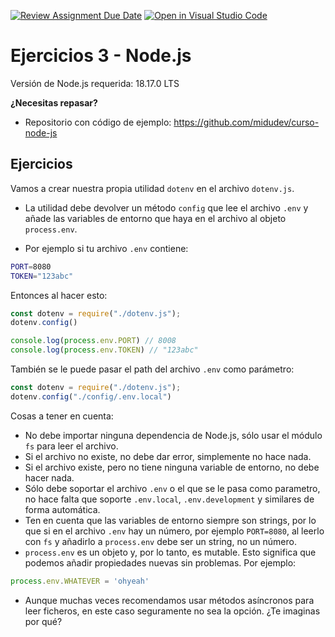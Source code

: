[![Review Assignment Due Date](https://classroom.github.com/assets/deadline-readme-button-24ddc0f5d75046c5622901739e7c5dd533143b0c8e959d652212380cedb1ea36.svg)](https://classroom.github.com/a/GSlXBViu)
[![Open in Visual Studio Code](https://classroom.github.com/assets/open-in-vscode-718a45dd9cf7e7f842a935f5ebbe5719a5e09af4491e668f4dbf3b35d5cca122.svg)](https://classroom.github.com/online_ide?assignment_repo_id=11582732&assignment_repo_type=AssignmentRepo)
# Ejercicios 3 - Node.js

Versión de Node.js requerida: 18.17.0 LTS

**¿Necesitas repasar?**

- Repositorio con código de ejemplo: https://github.com/midudev/curso-node-js

## Ejercicios

Vamos a crear nuestra propia utilidad `dotenv` en el archivo `dotenv.js`.

- La utilidad debe devolver un método `config` que lee el archivo `.env` y añade las variables de entorno que haya en el archivo al objeto `process.env`.

- Por ejemplo si tu archivo `.env` contiene:

```sh
PORT=8080
TOKEN="123abc"
```

Entonces al hacer esto:

```javascript
const dotenv = require("./dotenv.js");
dotenv.config()

console.log(process.env.PORT) // 8008
console.log(process.env.TOKEN) // "123abc"
```

También se le puede pasar el path del archivo `.env` como parámetro:

```javascript
const dotenv = require("./dotenv.js");
dotenv.config("./config/.env.local")
```

Cosas a tener en cuenta:

- No debe importar ninguna dependencia de Node.js, sólo usar el módulo `fs` para leer el archivo.
- Si el archivo no existe, no debe dar error, simplemente no hace nada.
- Si el archivo existe, pero no tiene ninguna variable de entorno, no debe hacer nada.
- Sólo debe soportar el archivo `.env` o el que se le pasa como parametro, no hace falta que soporte `.env.local`, `.env.development` y similares de forma automática.
- Ten en cuenta que las variables de entorno siempre son strings, por lo que si en el archivo `.env` hay un número, por ejemplo `PORT=8080`, al leerlo con `fs` y añadirlo a `process.env` debe ser un string, no un número.
- `process.env` es un objeto y, por lo tanto, es mutable. Esto significa que podemos añadir propiedades nuevas sin problemas. Por ejemplo:

```javascript
process.env.WHATEVER = 'ohyeah'
```

- Aunque muchas veces recomendamos usar métodos asíncronos para leer ficheros, en este caso seguramente no sea la opción. ¿Te imaginas por qué?